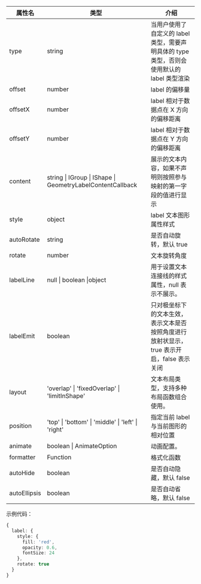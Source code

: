 <!--label样式-->

| 属性名       | 类型                                                       | 介绍                                                                                       |
| ------------ | ---------------------------------------------------------- | ------------------------------------------------------------------------------------------ |
| type         | string                                                     | 当用户使用了自定义的 label 类型，需要声明具体的 type 类型，否则会使用默认的 label 类型渲染 |
| offset       | number                                                     | label 的偏移量                                                                             |
| offsetX      | number                                                     | label 相对于数据点在 X 方向的偏移距离                                                      |
| offsetY      | number                                                     | label 相对于数据点在 Y 方向的偏移距离                                                      |
| content      | string \| IGroup \| IShape \| GeometryLabelContentCallback | 展示的文本内容，如果不声明则按照参与映射的第一字段的值进行显示                             |
| style        | object                                                     | label 文本图形属性样式                                                                     |
| autoRotate   | string                                                     | 是否自动旋转，默认 true                                                                    |
| rotate       | number                                                     | 文本旋转角度                                                                               |
| labelLine    | null \| boolean \|object                                   | 用于设置文本连接线的样式属性，null 表示不展示。                                            |
| labelEmit    | boolean                                                    | 只对极坐标下的文本生效，表示文本是否按照角度进行放射状显示，true 表示开启，false 表示关闭  |
| layout       | 'overlap' \| 'fixedOverlap' \| 'limitInShape'              | 文本布局类型，支持多种布局函数组合使用。                                                   |
| position     | 'top' \| 'bottom' \| 'middle' \| 'left' \| 'right'         | 指定当前 label 与当前图形的相对位置                                                        |
| animate      | boolean \| AnimateOption                                   | 动画配置。                                                                                 |
| formatter    | Function                                                   | 格式化函数                                                                                 |
| autoHide     | boolean                                                    | 是否自动隐藏，默认 false                                                                   |
| autoEllipsis | boolean                                                    | 是否自动省略，默认 false                                                                   |

示例代码：

```ts
{
  label: {
    style: {
      fill: 'red',
      opacity: 0.6,
      fontSize: 24
    },
    rotate: true
  }
}
```
